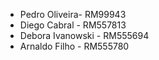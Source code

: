  - Pedro Oliveira- RM99943 
- Diego Cabral - RM557813
- Debora Ivanowski - RM555694
- Arnaldo Filho - RM555780
